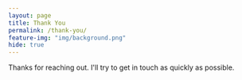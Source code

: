 ```yaml
---
layout: page
title: Thank You
permalink: /thank-you/
feature-img: "img/background.png"
hide: true
---
```


Thanks for reaching out. I'll try to get in touch as quickly as possible.
